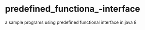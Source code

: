 # predefined_functiona_-interface
a sample programs using predefined functional interface in java 8
